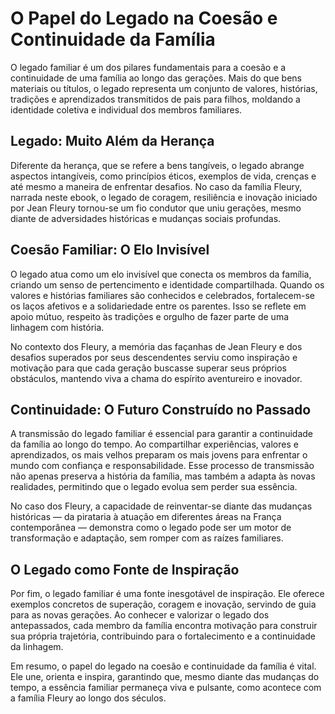 # O Papel do Legado na Coesão e Continuidade da Família

O legado familiar é um dos pilares fundamentais para a coesão e a continuidade de uma família ao longo das gerações. Mais do que bens materiais ou títulos, o legado representa um conjunto de valores, histórias, tradições e aprendizados transmitidos de pais para filhos, moldando a identidade coletiva e individual dos membros familiares.

## Legado: Muito Além da Herança

Diferente da herança, que se refere a bens tangíveis, o legado abrange aspectos intangíveis, como princípios éticos, exemplos de vida, crenças e até mesmo a maneira de enfrentar desafios. No caso da família Fleury, narrada neste ebook, o legado de coragem, resiliência e inovação iniciado por Jean Fleury tornou-se um fio condutor que uniu gerações, mesmo diante de adversidades históricas e mudanças sociais profundas.

## Coesão Familiar: O Elo Invisível

O legado atua como um elo invisível que conecta os membros da família, criando um senso de pertencimento e identidade compartilhada. Quando os valores e histórias familiares são conhecidos e celebrados, fortalecem-se os laços afetivos e a solidariedade entre os parentes. Isso se reflete em apoio mútuo, respeito às tradições e orgulho de fazer parte de uma linhagem com história.

No contexto dos Fleury, a memória das façanhas de Jean Fleury e dos desafios superados por seus descendentes serviu como inspiração e motivação para que cada geração buscasse superar seus próprios obstáculos, mantendo viva a chama do espírito aventureiro e inovador.

## Continuidade: O Futuro Construído no Passado

A transmissão do legado familiar é essencial para garantir a continuidade da família ao longo do tempo. Ao compartilhar experiências, valores e aprendizados, os mais velhos preparam os mais jovens para enfrentar o mundo com confiança e responsabilidade. Esse processo de transmissão não apenas preserva a história da família, mas também a adapta às novas realidades, permitindo que o legado evolua sem perder sua essência.

No caso dos Fleury, a capacidade de reinventar-se diante das mudanças históricas — da pirataria à atuação em diferentes áreas na França contemporânea — demonstra como o legado pode ser um motor de transformação e adaptação, sem romper com as raízes familiares.

## O Legado como Fonte de Inspiração

Por fim, o legado familiar é uma fonte inesgotável de inspiração. Ele oferece exemplos concretos de superação, coragem e inovação, servindo de guia para as novas gerações. Ao conhecer e valorizar o legado dos antepassados, cada membro da família encontra motivação para construir sua própria trajetória, contribuindo para o fortalecimento e a continuidade da linhagem.

Em resumo, o papel do legado na coesão e continuidade da família é vital. Ele une, orienta e inspira, garantindo que, mesmo diante das mudanças do tempo, a essência familiar permaneça viva e pulsante, como acontece com a família Fleury ao longo dos séculos.